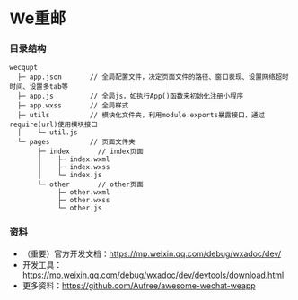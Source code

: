 We重邮
===

### 目录结构
```
wecqupt
  ├─ app.json       // 全局配置文件，决定页面文件的路径、窗口表现、设置网络超时时间、设置多tab等     
  ├─ app.js         // 全局js，如执行App()函数来初始化注册小程序
  ├─ app.wxss       // 全局样式
  ├─ utils          // 模块化文件夹，利用module.exports暴露接口，通过require(url)使用模块接口
  │    └─ util.js
  └─ pages          // 页面文件夹
       ├─ index       // index页面
       │    ├─ index.wxml
       │    ├─ index.wxss
       │    └─ index.js
       └─ other       // other页面
            ├─ other.wxml
            ├─ other.wxss
            └─ other.js
```

### 资料

* （重要）官方开发文档：https://mp.weixin.qq.com/debug/wxadoc/dev/
* 开发工具：https://mp.weixin.qq.com/debug/wxadoc/dev/devtools/download.html
* 更多资料：https://github.com/Aufree/awesome-wechat-weapp
